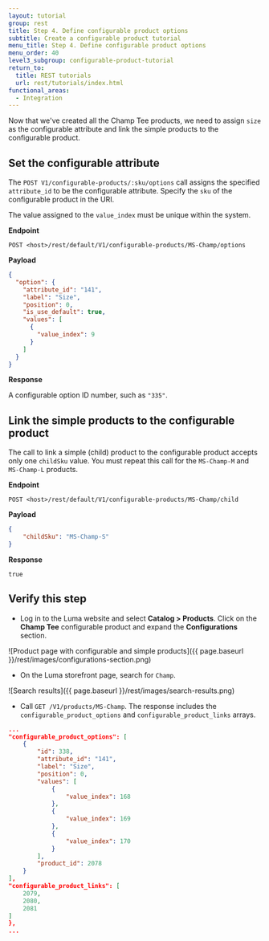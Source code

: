 ```yaml
---
layout: tutorial
group: rest
title: Step 4. Define configurable product options
subtitle: Create a configurable product tutorial
menu_title: Step 4. Define configurable product options
menu_order: 40
level3_subgroup: configurable-product-tutorial
return_to:
  title: REST tutorials
  url: rest/tutorials/index.html
functional_areas:
  - Integration
---
```


Now that we've created all the Champ Tee products, we need to assign `size` as the configurable attribute and link the simple products to the configurable product.

## Set the configurable attribute

The `POST V1/configurable-products/:sku/options` call assigns the specified `attribute_id` to be the configurable attribute. Specify the `sku` of the configurable product in the URI.

The value assigned to the `value_index` must be unique within the system.

**Endpoint**

`POST <host>/rest/default/V1/configurable-products/MS-Champ/options`

**Payload**

``` json
{
  "option": {
    "attribute_id": "141",
    "label": "Size",
    "position": 0,
    "is_use_default": true,
    "values": [
      {
        "value_index": 9
      }
    ]
  }
}
```

**Response**

A configurable option ID number, such as `"335"`.

## Link the simple products to the configurable product

The call to link a simple (child) product to the configurable product accepts only one `childSku` value. You must repeat this call for the `MS-Champ-M` and `MS-Champ-L` products.

**Endpoint**

`POST <host>/rest/default/V1/configurable-products/MS-Champ/child`

**Payload**

``` json
{
	"childSku": "MS-Champ-S"
}
```

**Response**

`true`

## Verify this step

* Log in to the Luma website and select **Catalog > Products**. Click on the **Champ Tee** configurable product and expand the **Configurations** section.

![Product page with configurable and simple products]({{ page.baseurl }}/rest/images/configurations-section.png)

* On the Luma storefront page, search for `Champ`.

![Search results]({{ page.baseurl }}/rest/images/search-results.png)

* Call `GET /V1/products/MS-Champ`. The response includes the `configurable_product_options` and `configurable_product_links` arrays.

```json
...
"configurable_product_options": [
    {
        "id": 338,
        "attribute_id": "141",
        "label": "Size",
        "position": 0,
        "values": [
            {
                "value_index": 168
            },
            {
                "value_index": 169
            },
            {
                "value_index": 170
            }
        ],
        "product_id": 2078
    }
],
"configurable_product_links": [
    2079,
    2080,
    2081
]
},
...
```

